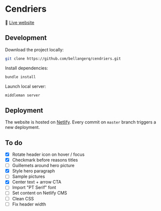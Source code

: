 # Cendriers

:rocket: [Live website](https://cendriers.netlify.com)

## Development

Download the project locally:

```sh
git clone https://github.com/bellangerq/cendriers.git
```

Install dependencies:
```sh
bundle install
```

Launch local server:
```sh
middleman server
```

## Deployment

The website is hosted on [Netlify](https://netlify.com). Every commit on `master` branch triggers a new deployment.


## To do

- [x] Rotate header icon on hover / focus
- [x] Checkmark before reasons titles
- [ ] Guillemets around hero picture
- [x] Style hero paragraph
- [ ] Sample pictures
- [x] Center text + arrow CTA
- [ ] Import "PT Serif" font
- [ ] Set content on Netlify CMS
- [ ] Clean CSS
- [ ] Fix header width

